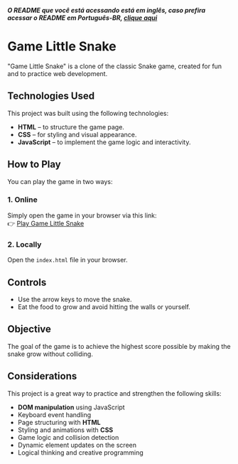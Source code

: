***O README que você está acessando está em inglês, caso prefira acessar o README em Português-BR, [clique aqui](README-PT-BR.md)***

# Game Little Snake

"Game Little Snake" is a clone of the classic Snake game, created for fun and to practice web development.

## Technologies Used

This project was built using the following technologies:

- **HTML** – to structure the game page.  
- **CSS** – for styling and visual appearance.  
- **JavaScript** – to implement the game logic and interactivity.

## How to Play

You can play the game in two ways:

### 1. Online

Simply open the game in your browser via this link:  
👉 [Play Game Little Snake](https://game-little-snake.vercel.app/)

### 2. Locally

Open the `index.html` file in your browser.

## Controls

- Use the arrow keys to move the snake.  
- Eat the food to grow and avoid hitting the walls or yourself.  

## Objective

The goal of the game is to achieve the highest score possible by making the snake grow without colliding.

## Considerations

This project is a great way to practice and strengthen the following skills:

- **DOM manipulation** using JavaScript  
- Keyboard event handling  
- Page structuring with **HTML**  
- Styling and animations with **CSS**  
- Game logic and collision detection  
- Dynamic element updates on the screen  
- Logical thinking and creative programming
